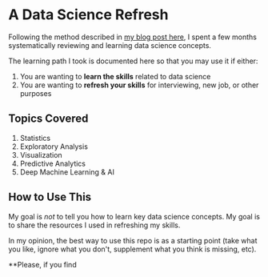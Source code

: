 # A Data Science Refresh

Following the method described in [my blog post here](http://rachellaurenwoods.com/an-agile-method-to-refreshing-data-science-knowledge/), I spent a few months systematically reviewing and learning data science concepts. 

The learning path I took is documented here so that you may use it if either: 
1. You are wanting to **learn the skills** related to data science
2. You are wanting to **refresh your skills** for interviewing, new job, or other purposes

## Topics Covered
1. Statistics
2. Exploratory Analysis
3. Visualization
4. Predictive Analytics
5. Deep Machine Learning & AI

## How to Use This 
My goal is *not* to tell you how to learn key data science concepts. My goal is to share the resources I used in refreshing my skills.

In my opinion, the best way to use this repo is as a starting point (take what you like, ignore what you don't, supplement what you think is missing, etc). 

**Please, if you find 
<!--stackedit_data:
eyJoaXN0b3J5IjpbMTAxNTY3NDc4LC02NjE0ODY0NzZdfQ==
-->